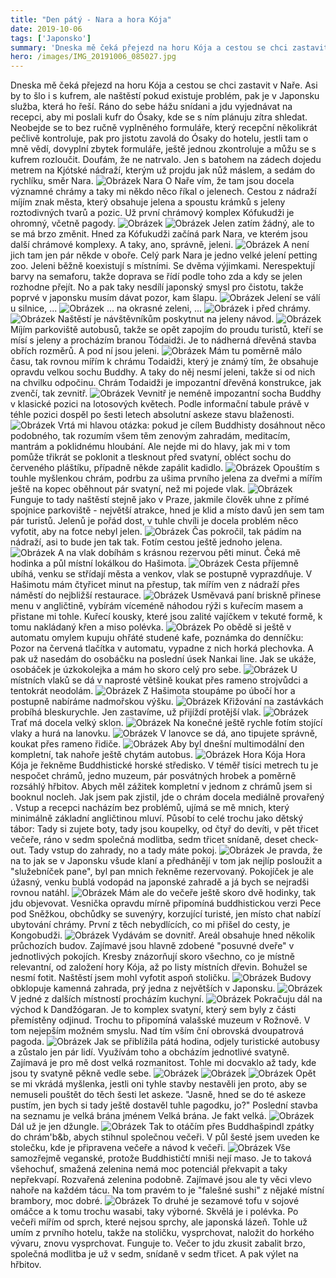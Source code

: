 ```yaml
---
title: "Den pátý - Nara a hora Kója"
date: 2019-10-06
tags: ['Japonsko']
summary: 'Dneska mě čeká přejezd na horu Kója a cestou se chci zastavit v Naře'
hero: /images/IMG_20191006_085027.jpg
---
```



Dneska mě čeká přejezd na horu Kója a cestou se chci zastavit v Naře. Asi by to šlo i s kufrem, ale naštěstí pokud existuje problém, pak je v Japonsku služba, která ho řeší. Ráno do sebe hážu snídani a jdu vyjednávat na recepci, aby mi poslali kufr do Ósaky, kde se s ním plánuju zítra shledat. Neobejde se to bez ručně vyplněného formuláře, který recepční několikrát pečlivě kontroluje, pak pro jistotu zavolá do Ósaky do hotelu, jestli tam o mně vědí, dovyplní zbytek formuláře, ještě jednou zkontroluje a můžu se s kufrem rozloučit. Doufám, že ne natrvalo.
Jen s batohem na zádech dojedu metrem na Kjótské nádraží, kterým už projdu jak nůž máslem, a sedám do rychlíku, směr Nara.
![Obrázek](/images/IMG_20191006_085027.jpg)
Nara
O Naře vím, že tam jsou docela významné chrámy a taky mi někdo něco říkal o jelenech. Cestou z nádraží míjím znak města, který obsahuje jelena a spoustu krámků s jeleny roztodivných tvarů a pozic.
Už první chrámový komplex Kófukudži je ohromný, včetně pagody.
![Obrázek](/images/DSC01669.JPG)
![Obrázek](/images/DSC01670.JPG)
Jelen zatím žádný, ale to se má brzo změnit. Hned za Kófukudži začíná park Nara, ve kterém jsou další chrámové komplexy. A taky, ano, správně, jeleni.
![Obrázek](/images/DSC01674.JPG)
A není jich tam jen pár někde v oboře. Celý park Nara je jedno velké jelení petting zoo. Jeleni běžně koexistují s místními. Se dvěma výjimkami. Nerespektují barvy na semaforu, takže doprava se řídí podle toho zda a kdy se jelen rozhodne přejít. No a pak taky nesdílí japonský smysl pro čistotu, takže poprvé v japonsku musím dávat pozor, kam šlapu.
![Obrázek](/images/DSC01678.JPG)
Jelení se válí u silnice, ...
![Obrázek](/images/DSC01681.JPG)
... na okrasné zeleni, ...
![Obrázek](/images/DSC01684.JPG)
i před chrámy.
![Obrázek](/images/DSC01683.JPG)
Naštěstí je návštěvníkům poskytnut na jeleny návod.
![Obrázek](/images/DSC01690.JPG)
Míjím parkoviště autobusů, takže se opět zapojím do proudu turistů, kteří se mísí s jeleny a procházím branou Tódaidži. Je to nádherná dřevěná stavba obřích rozměrů. A pod ní jsou jeleni.
![Obrázek](/images/DSC01688.JPG)
Mám tu poměrně málo času, tak rovnou mířím k chrámu Todaidži, který je známý tím, že obsahuje opravdu velkou sochu Buddhy. A taky do něj nesmí jeleni, takže si od nich na chvilku odpočinu.
Chrám Todaidži je impozantní dřevěná konstrukce, jak zvenčí, tak zevnitř.
![Obrázek](/images/DSC01705.JPG)
Vevnitř je neméně impozantní socha Buddhy v klasické pozici na lotosových květech. Podle informační tabule právě v téhle pozici dospěl po šesti letech absolutní askeze stavu blaženosti.
![Obrázek](/images/DSC01699.JPG)
Vrtá mi hlavou otázka: pokud je cílem Buddhisty dosáhnout něco podobného, tak rozumím všem těm zenovým zahradám, meditacím, mantrám a poklidnému hloubání. Ale nejde mi do hlavy, jak mi v tom pomůže třikrát se poklonit a tlesknout před svatyní, obléct sochu do červeného pláštíku, případně někde zapálit kadidlo.
![Obrázek](/images/DSC01703.JPG)
Opouštím s touhle myšlenkou chrám, podrbu za ušima prvního jelena za dveřmi a mířím ještě na kopec oběhnout pár svatyní, než mi pojede vlak.
![Obrázek](/images/DSC01708.JPG)
Funguje to tady naštěstí stejně jako v Praze, jakmile člověk uhne z přímé spojnice parkoviště - největší atrakce, hned je klid a místo davů jen sem tam pár turistů. Jelenů je pořád dost, v tuhle chvíli je docela problém něco vyfotit, aby na fotce nebyl jelen.
![Obrázek](/images/DSC01711.JPG)
Čas pokročil, tak pádím na nádraží, asi to bude jen tak tak. Fotím cestou ještě jednoho jelena.
![Obrázek](/images/IMG_20191006_111345.jpg)
A na vlak dobíhám s krásnou rezervou pěti minut. Čeká mě hodinka a půl místní lokálkou do Hašimota.
![Obrázek](/images/MVIMG_20191006_122151.jpg)
Cesta příjemně ubíhá, venku se střídají města a venkov, vlak se postupně vyprazdňuje. V Hašimotu mám čtyřicet minut na přestup, tak mířím ven z nádraží přes náměstí do nejbližší restaurace.
![Obrázek](/images/IMG_20191006_134348.jpg)
Usměvavá paní briskně přinese menu v angličtině, vybírám víceméně náhodou rýži s kuřecím masem a přistane mi tohle. Kuřecí kousky, které jsou zalité vajíčkem v tekuté formě, k tomu nakládaný křen a miso polévka.
![Obrázek](/images/IMG_20191006_132859.jpg)
Po obědě si ještě v automatu omylem kupuju ohřáté studené kafe, poznámka do denníčku: Pozor na červená tlačítka v automatu, vypadne z nich horká plechovka. A pak už nasedám do osobáčku na poslední úsek Nankai line. Jak se ukáže, osobáček je úzkokolejka a mám ho skoro celý pro sebe.
![Obrázek](/images/DSC01716.JPG)
U místních vlaků se dá v naprosté většině koukat přes rameno strojvůdci a tentokrát neodolám.
![Obrázek](/images/DSC01717.JPG)
Z Hašimota stoupáme po úbočí hor a postupně nabíráme nadmořskou výšku.
![Obrázek](/images/DSC01723.JPG)
Křižování na zastávkách probíhá bleskurychle. Jen zastavíme, už přijíždí protější vlak.
![Obrázek](/images/DSC01719.JPG)
Trať má docela velký sklon.
![Obrázek](/images/DSC01724.JPG)
Na konečné ještě rychle fotím stojící vlaky a hurá na lanovku.
![Obrázek](/images/DSC01730.JPG)
V lanovce se dá, ano tipujete správně, koukat přes rameno řidiče.
![Obrázek](/images/DSC01743.JPG)
Aby byl dnešní multimodální den kompletní, tak nahoře ještě chytám autobus.
![Obrázek](/images/DSC01746.JPG)
Hora Kója
Hora Kója je řekněme Buddhistické horské středisko. V téměř tisíci metrech tu je nespočet chrámů, jedno muzeum, pár posvátných hrobek a poměrně rozsáhlý hřbitov. Abych měl zážitek kompletní v jednom z chrámů jsem si booknul nocleh. Jak jsem pak zjistil, jde o chrám docela mediálně
provařený
.
Vstup a recepci nacházím bez problémů, ujímá se mě mnich, který minimálně základní angličtinou mluví. Působí to celé trochu jako dětský tábor: Tady si zujete boty, tady jsou koupelky, od čtyř do devíti, v pět třicet večeře, ráno v sedm společná modlitba, sedm třicet snídaně, deset check-out. Tady vstup do zahrady, no a tady máte pokoj.
![Obrázek](/images/MVIMG_20191006_152243.jpg)
Je pravda, že na to jak se v Japonsku všude klaní a předhánějí v tom jak nejlíp posloužit a "služebníček pane", byl pan mnich řekněme rezervovaný. Pokojíček je ale úžasný, venku bublá vodopád na japonské zahradě a já bych se nejradši rovnou natáhl.
![Obrázek](/images/DSC01749.JPG)
Mám ale do večeře ještě skoro dvě hodinky, tak jdu objevovat. Vesnička opravdu mírně připomíná buddhistickou verzi Pece pod Sněžkou, obchůdky se suvenýry, korzující turisté, jen místo chat nabízí ubytování chrámy. První z těch nebydlících, co mi přišel do cesty, je Kongobudži.
![Obrázek](/images/DSC01765.JPG)
Vydávám se dovnitř. Areál obsahuje hned několik průchozích budov. Zajímavé jsou hlavně zdobené "posuvné dveře" v jednotlivých pokojích. Kresby znázorňují skoro všechno, co je místně relevantní, od založení hory Kója, až po listy místních dřevin. Bohužel se nesmí fotit. Naštěstí jsem mohl vyfotit aspoň stoličku.
![Obrázek](/images/DSC01761.JPG)
Budovy obklopuje kamenná zahrada, prý jedna z největších v Japonsku.
![Obrázek](/images/DSC01759.JPG)
V jedné z dalších místností procházím kuchyní.
![Obrázek](/images/DSC01762.JPG)
Pokračuju dál na východ k Dandžógaran. Je to komplex svatyní, který sem byly z části přemístěny odjinud. Trochu to připomíná valašské muzeum v Rožnově. V tom nejepším možném smyslu. Nad tím vším ční obrovská dvoupatrová pagoda.
![Obrázek](/images/DSC01766.JPG)
Jak se přiblížila pátá hodina, odjely turistické autobusy a zůstalo jen pár lidí. Využívám toho a obcházím jednotlivé svatyně. Zajímavá je pro mě dost velká rozmanitost. Tohle mi docvaklo až tady, kde jsou ty svatyně pěkně vedle sebe.
![Obrázek](/images/DSC01775.JPG)
![Obrázek](/images/DSC01773.JPG)
![Obrázek](/images/DSC01777.JPG)
Opět se mi vkrádá myšlenka, jestli oni tyhle stavby nestavěli jen proto, aby se nemuseli pouštět do těch šesti let askeze. "Jasně, hned se do té askeze pustím, jen bych si tady ještě dostavěl tuhle pagodku, jo?"
Poslední stavba na seznamu je velká brána jménem Velká brána. Je fakt velká.
![Obrázek](/images/DSC01781_1.JPG)
Dál už je jen džungle.
![Obrázek](/images/DSC01782_1.JPG)
Tak to otáčím přes Buddhašpindl zpátky do chrám'b&b, abych stihnul společnou večeři. V půl šesté jsem uveden ke stolečku, kde je připravena večeře a návod k večeři.
![Obrázek](/images/IMG_20191006_173051.jpg)
Vše samozřejmě veganské, protože Buddhističtí mniši nejí maso. Je to taková všehochuť, smažená zelenina nemá moc potenciál překvapit a taky nepřekvapí. Rozvařená zelenina podobně. Zajímavé jsou ale ty věci vlevo nahoře na každém tácu. Na tom pravém to je "falešné sushi" z nějaké místní brambory, moc dobré.
![Obrázek](/images/IMG_20191006_173046.jpg)
To druhé je sezamové tofu v sojové omáčce a k tomu trochu wasabi, taky výborné. Skvělá je i polévka.
Po večeři mířím od sprch, které nejsou sprchy, ale japonská lázeň. Tohle už umím z prvního hotelu, takže na stoličku, vysprchovat, naložit do horkého vývaru, znovu vysprchovat. Funguje to.
Večer to jdu zkusit zabalit brzo, společná modlitba je už v sedm, snídaně v sedm třicet. A pak výlet na hřbitov.